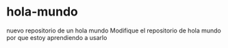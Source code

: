 # hola-mundo
nuevo repositorio de un hola mundo 
Modifique el repositorio de hola mundo por que estoy aprendiendo a usarlo 
